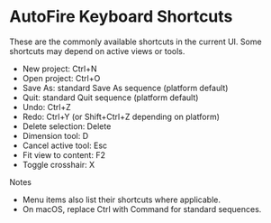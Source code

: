 # AutoFire Keyboard Shortcuts

These are the commonly available shortcuts in the current UI. Some shortcuts may depend on active views or tools.

- New project: Ctrl+N
- Open project: Ctrl+O
- Save As: standard Save As sequence (platform default)
- Quit: standard Quit sequence (platform default)
- Undo: Ctrl+Z
- Redo: Ctrl+Y (or Shift+Ctrl+Z depending on platform)
- Delete selection: Delete
- Dimension tool: D
- Cancel active tool: Esc
- Fit view to content: F2
- Toggle crosshair: X

Notes
- Menu items also list their shortcuts where applicable.
- On macOS, replace Ctrl with Command for standard sequences.
